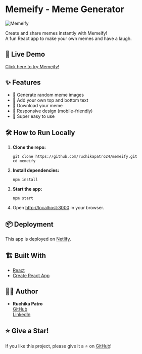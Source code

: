 # Memeify - Meme Generator

![Memeify](https://github.com/user-attachments/assets/692f1176-252e-47f3-b23b-5ba693ef59f3)

Create and share memes instantly with Memeify!  
A fun React app to make your own memes and have a laugh.



## 🚀 Live Demo

[Click here to try Memeify!](https://683999c751d0802b45d68af1--memeify-meme-generator.netlify.app/)



## ✨ Features

- 🎨 Generate random meme images
- 📝 Add your own top and bottom text
- 💾 Download your meme
- 📱 Responsive design (mobile-friendly)
- 🤩 Super easy to use



## 🛠️ How to Run Locally


1. **Clone the repo:**

   ```
   git clone https://github.com/ruchikapatro24/memeify.git
   cd memeify
2. **Install dependencies:**
   ```
   npm install
3. **Start the app:**
   ```
   npm start
4. Open [http://localhost:3000](http://localhost:3000) in your browser.



## 📦 Deployment

This app is deployed on [Netlify](https://netlify.com).


## 🏗️ Built With

- [React](https://react.dev/)
- [Create React App](https://create-react-app.dev/)



## 🙋‍♂️ Author

- **Ruchika Patro**  
  [GitHub](https://github.com/ruchikapatro24)  
  [LinkedIn](https://www.linkedin.com/in/ruchika-patro-757b63258)





## ⭐️ Give a Star!

If you like this project, please give it a ⭐️ on [GitHub](https://github.com/ruchikapatro24/memeify)!

